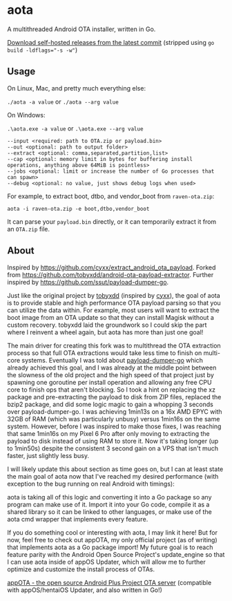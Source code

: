 # aota

A multithreaded Android OTA installer, written in Go.

[Download self-hosted releases from the latest commit](https://files.joshuadoes.com/aota) (stripped using `go build -ldflags="-s -w"`)

## Usage

On Linux, Mac, and pretty much everything else:

`./aota -a value` or `./aota --arg value`

On Windows:

`.\aota.exe -a value` or `.\aota.exe --arg value`

```
--input <required: path to OTA.zip or payload.bin>
--out <optional: path to output folder>
--extract <optional: comma,separated,partition,list>
--cap <optional: memory limit in bytes for buffering install operations, anything above 64MiB is pointless>
--jobs <optional: limit or increase the number of Go processes that can spawn>
--debug <optional: no value, just shows debug logs when used>
```

For example, to extract boot, dtbo, and vendor_boot from `raven-ota.zip`:

```
aota -i raven-ota.zip -e boot,dtbo,vendor_boot
```

It can parse your `payload.bin` directly, or it can temporarily extract it from an `OTA.zip` file.

## About

Inspired by https://github.com/cyxx/extract_android_ota_payload.
Forked from https://github.com/tobyxdd/android-ota-payload-extractor.
Further inspired by https://github.com/ssut/payload-dumper-go.

Just like the original project by [tobyxdd](https://github.com/tobyxdd/android-ota-payload-extractor) (inspired by [cyxx](https://github.com/cyxx/extract_android_ota_payload)), the goal of aota is to provide stable and high performance
OTA payload parsing so that you can utilize the data within. For example, most users will want to extract the boot image
from an OTA update so that they can install Magisk without a custom recovery. tobyxdd laid the groundwork so I could skip
the part where I reinvent a wheel again, but aota has more than just one goal!

The main driver for creating this fork was to multithread the OTA extraction process so that full OTA extractions would
take less time to finish on multi-core systems. Eventually I was told about [payload-dumper-go](https://github.com/ssut/payload-dumper-go) which already achieved this
goal, and I was already at the middle point between the slowness of the old project and the high speed of that project
just by spawning one goroutine per install operation and allowing any free CPU core to finish ops that aren't blocking.
So I took a hint on replacing the xz package and pre-extracting the payload to disk from ZIP files, replaced the bzip2
package, and did some logic magic to gain a whopping 3 seconds over payload-dumper-go. I was achieving 1min13s on a 16x
AMD EPYC with 32GB of RAM (which was particularly unbusy) versus 1min16s on the same system. However, before I was
inspired to make those fixes, I was reaching that same 1min16s on my Pixel 6 Pro after only moving to extracting the
payload to disk instead of using RAM to store it. Now it's taking longer (up to 1min50s) despite the consistent 3 second
gain on a VPS that isn't much faster, just slightly less busy.

I will likely update this about section as time goes on, but I can at least state the main goal of aota now that I've
reached my desired performance (with exception to the bug running on real Android with timings):

aota is taking all of this logic and converting it into a Go package so any program can make use of it. Import it into
your Go code, compile it as a shared library so it can be linked to other languages, or make use of the aota cmd wrapper
that implements every feature.

If you do something cool or interesting with aota, I may link it here! But for now, feel free to check out appOTA, my
only official project (as of writing) that implements aota as a Go package import! My future goal is to reach feature
parity with the Android Open Source Project's update_engine so that I can use aota inside of appOS Updater, which will
allow me to further optimize and customize the install process of OTAs.

[appOTA - the open source Android Plus Project OTA server](https://github.com/AndroidPlusProject/appOTA) (compatible with appOS/hentaiOS Updater, and also written in Go!)
